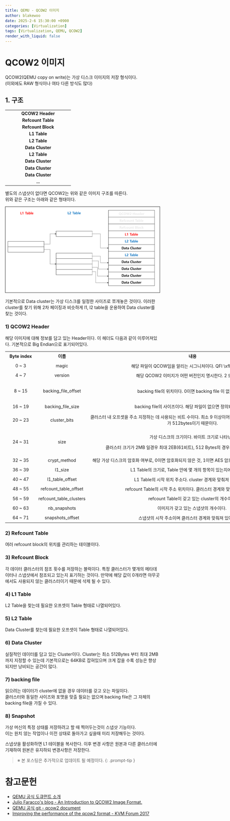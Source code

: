 ```yaml
---
title: QEMU - QCOW2 이미지
author: blakewoo
date: 2025-2-6 15:30:00 +0900
categories: [Virtualization]
tags: [Virtualization, QEMU, QCOW2] 
render_with_liquid: false
---
```


# QCOW2 이미지
QCOW2(QEMU copy on write)는 가상 디스크 이미지의 저장 형식이다.   
(이외에도 RAW 형식이나 여타 다른 방식도 많다)

## 1. 구조

<table width="209">
<tbody>
<tr>
<td style="text-align: center; width: 200.333px;"><strong>QCOW2 Header</strong></td>
</tr>
<tr>
<td style="text-align: center; width: 200.333px;"><strong>Refcount Table</strong></td>
</tr>
<tr>
<td style="text-align: center; width: 200.333px;"><strong>Refcount Block</strong></td>
</tr>
<tr>
<td style="text-align: center; width: 200.333px;"><strong>L1 Table</strong></td>
</tr>
<tr>
<td style="text-align: center; width: 200.333px;"><strong>L2 Table</strong></td>
</tr>
<tr>
<td style="text-align: center; width: 200.333px;"><strong>Data Cluster</strong></td>
</tr>
<tr>
<td style="text-align: center; width: 200.333px;"><strong>L2 Table</strong></td>
</tr>
<tr>
<td style="text-align: center; width: 200.333px;"><strong>Data Cluster</strong></td>
</tr>
<tr>
<td style="text-align: center; width: 200.333px;"><strong>Data Cluster</strong></td>
</tr>
<tr>
<td style="text-align: center; width: 200.333px;"><strong>Data Cluster</strong></td>
</tr>
<tr>
<td style="text-align: center; width: 200.333px;"><strong>...</strong></td>
</tr>
</tbody>
</table>

별도의 스냅샷이 없다면 QCOW2는 위와 같은 이미지 구조를 따른다.    
위와 같은 구조는 아래와 같은 형태이다.

![img.png](/assets/blog/virtualization/qemu/qcow2/img.png)

기본적으로 Data cluster는 가상 디스크를 일정한 사이즈로 쪼개놓은 것이다.
이러한 cluster를 찾기 위해 2차 페이징과 비슷하게 l1, l2 table을 운용하여
Data cluster를 찾는 것이다.

### 1) QCOW2 Header
해당 이미지에 대해 정보를 담고 있는 Header이다.
이 헤더도 다음과 같이 이루어져있다.
기본적으로 Big Endian으로 표기되어있다.

<table style="width: 951.625px;">
<tbody>
<tr style="height: 26px;">
<td style="width: 89px; text-align: center; height: 26px;"><strong>Byte index</strong></td>
<td style="width: 151px; text-align: center; height: 26px;"><strong>이름</strong></td>
<td style="width: 688.625px; text-align: center; height: 26px;"><strong>내용</strong></td>
</tr>
<tr style="height: 26px;">
<td style="width: 89px; text-align: center; height: 26px;">0 ~ 3</td>
<td style="width: 151px; text-align: center; height: 26px;">magic</td>
<td style="width: 688.625px; text-align: center; height: 26px;">해당 파일이 QCOW임을 알리는 시그니처이다. QFI \xfb로 되어있다.</td>
</tr>
<tr style="height: 26px;">
<td style="width: 89px; text-align: center; height: 26px;">4 ~ 7</td>
<td style="width: 151px; text-align: center; height: 26px;">version</td>
<td style="width: 688.625px; text-align: center; height: 26px;">해당 QCOW2 이미지가 어떤 버전인지 명시한다. 2 또는 3이다.</td>
</tr>
<tr style="height: 65px;">
<td style="width: 89px; text-align: center; height: 65px;">8 ~ 15</td>
<td style="width: 151px; text-align: center; height: 65px;">backing_file_offset</td>
<td style="width: 688.625px; text-align: center; height: 65px;">
<p>backing file의 위치이다. 0이면 backing file 이 없는 것이다.</p>
</td>
</tr>
<tr style="height: 26px;">
<td style="width: 89px; text-align: center; height: 26px;">16 ~ 19</td>
<td style="width: 151px; text-align: center; height: 26px;">backing_file_size</td>
<td style="width: 688.625px; text-align: center; height: 26px;">backing file의 사이즈이다. 해당 파일이 없으면 정의되지 않는다.</td>
</tr>
<tr style="height: 51px;">
<td style="width: 89px; text-align: center; height: 51px;">20 ~ 23</td>
<td style="width: 151px; text-align: center; height: 51px;">cluster_bits</td>
<td style="width: 688.625px; text-align: center; height: 51px;">클러스터 내 오프셋을 주소 지정하는 데 사용되는 비트 수이다. 최소 9 이상이어야한다. 이는 클러스터 크기의 최소치가 512bytes이기 때문이다.</td>
</tr>
<tr style="height: 45.5278px;">
<td style="width: 89px; text-align: center; height: 45.5278px;">24 ~ 31</td>
<td style="width: 151px; text-align: center; height: 45.5278px;">size</td>
<td style="width: 688.625px; text-align: center; height: 45.5278px;">
<p>가상 디스크의 크기이다. 바이트 크기로 나타낸다</p>
<p>&nbsp;클러스터 크기가 2MB 일경우 최대 2EB(61비트), 512 Bytes의 경우 최대 128GB(37bits) 이다.</p>
</td>
</tr>
<tr style="height: 26px;">
<td style="width: 89px; text-align: center; height: 26px;">32 ~ 35</td>
<td style="width: 151px; text-align: center; height: 26px;">crypt_method</td>
<td style="width: 688.625px; text-align: center; height: 26px;"> 해당 가상 디스크의 암호화 여부로, 0이면 암호화되지 않은 것, 1이면 AES 암호화, 2이면 LUKS 암호화된 것이다.</td>
</tr>
<tr style="height: 26px;">
<td style="width: 89px; text-align: center; height: 26px;">36 ~ 39</td>
<td style="width: 151px; text-align: center; height: 26px;">l1_size</td>
<td style="width: 688.625px; text-align: center; height: 26px;">L1 Table의 크기로, Table 안에 몇 개의 항목이 있는지에 대한 값이다.</td>
</tr>
<tr style="height: 26px;">
<td style="width: 89px; text-align: center; height: 26px;">40 ~ 47</td>
<td style="width: 151px; text-align: center; height: 26px;">l1_table_offset</td>
<td style="width: 688.625px; text-align: center; height: 26px;">L1 Table의 시작 위치 주소다. cluster 경계와 맞춰져 있어야한다.</td>
</tr>
<tr style="height: 26px;">
<td style="width: 89px; text-align: center; height: 26px;">48 ~ 55</td>
<td style="width: 151px; text-align: center; height: 26px;">refcount_table_offset</td>
<td style="width: 688.625px; text-align: center; height: 26px;">refcount Table의 시작 주소 위치이다. 클러스터 경계와 맞춰져 있어야한다.</td>
</tr>
<tr style="height: 26px;">
<td style="width: 89px; text-align: center; height: 26px;">56 ~ 59</td>
<td style="width: 151px; text-align: center; height: 26px;">refcount_table_clusters</td>
<td style="width: 688.625px; text-align: center; height: 26px;">refcount Table이 갖고 있는 cluster의 개수이다.</td>
</tr>
<tr style="height: 26px;">
<td style="width: 89px; text-align: center; height: 26px;">60 ~ 63</td>
<td style="width: 151px; text-align: center; height: 26px;">nb_snapshots</td>
<td style="width: 688.625px; text-align: center; height: 26px;">이미지가 갖고 있는 스냅샷의 개수이다.&nbsp;</td>
</tr>
<tr style="height: 26px;">
<td style="width: 89px; text-align: center; height: 26px;">64 ~ 71</td>
<td style="width: 151px; text-align: center; height: 26px;">snapshots_offset</td>
<td style="width: 688.625px; text-align: center; height: 26px;">스냅샷의 시작 주소이며 클러스터 경계와 맞춰져 있어야한다.&nbsp;</td>
</tr>
</tbody>
</table>

### 2) Refcount Table
여러 refcount block의 위치를 관리하는 테이블이다.

### 3) Refcount Block
각 데이터 클러스터의 참조 횟수를 저장하는 블럭이다. 특정 클러스터가 몇개의 메타데이터나
스냅샷에서 참조되고 있는지 표기하는 것이다. 만약에 해당 값이 0개라면 아무곳에서도 사용되지
않는 클러스터이기 때문에 삭제 될 수 있다.

### 4) L1 Table
L2 Table을 찾는데 필요한 오프셋이 Table 형태로 나열되어있다.   

### 5) L2 Table
Data Cluster를 찾는데 필요한 오프셋이 Table 형태로 나열되어있다.

### 6) Data Cluster
실질적인 데이터를 담고 있는 Cluster이다.
Cluster는 최소 512Bytes 부터 최대 2MB까지 지정할 수 있는데
기본적으로는 64KB로 잡혀있으며 크게 잡을 수록 성능은 향상되지만 낭비되는 공간이 많다.

### 7) backing file
읽으려는 데이터가 cluster에 없을 경우 데이터를 갖고 오는 파일이다.   
클러스터와 동일한 사이즈와 포맷을 맞출 필요는 없으며 backing file은 그 자체의 backing file을 가질 수 있다.

### 8) Snapshot
가상 머신의 특정 상태를 저장하려고 할 때 찍어두는것이 스냅샷 기능이다.   
이는 원치 않는 작업이나 이전 상태로 돌아가고 싶을때 미리 저장해두는 것이다.

스냅샷을 활성화하면 L1 테이블을 복사한다. 이후 변경 사항은 원본과 다른 클러스터에 기재하여
원본은 유지하되 변경사항은 저장한다.


> ※ 본 포스팅은 추가적으로 업데이트 될 예정이다.
{: .prompt-tip }

# 참고문헌
- [QEMU 공식 도큐먼트 소개](https://www.qemu.org/docs/master/about/index.html)
- [Julio Faracco's blog - An Introduction to QCOW2 Image Format.](https://juliofaracco.wordpress.com/2015/02/19/an-introduction-to-qcow2-image-format/)
- [QEMU 공식 git - qcow2 document](https://github.com/qemu/qemu/blob/master/docs/interop/qcow2.txt)
- [Improving the performance of the qcow2 format - KVM Forum 2017](https://events.static.linuxfound.org/sites/events/files/slides/kvm-forum-2017-slides.pdf)
